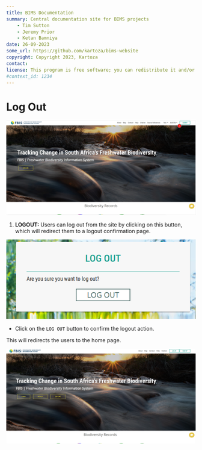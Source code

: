 ```yaml
---
title: BIMS Documentation
summary: Central documentation site for BIMS projects
    - Tim Sutton
    - Jeremy Prior
    - Ketan Bamniya
date: 26-09-2023
some_url: https://github.com/kartoza/bims-website
copyright: Copyright 2023, Kartoza
contact: 
license: This program is free software; you can redistribute it and/or modify it under the terms of the GNU Affero General Public License as published by the Free Software Foundation; either version 3 of the License, or (at your option) any later version.
#context_id: 1234
---
```

# Log Out

[![Home Page](./img/logout-img-1.png)](./img/logout-img-1.png)

1. **LOGOUT:** Users can log out from the site by clicking on this button, which will redirect them to a logout confirmation page.

[![Log Out Confirmation](./img/logout-img-2.png)](./img/logout-img-2.png)

* Click on the `LOG OUT` button to confirm the logout action.

This will redirects the users to the home page.

[![Home Page](./img/logout-img-3.png)](./img/logout-img-3.png)
